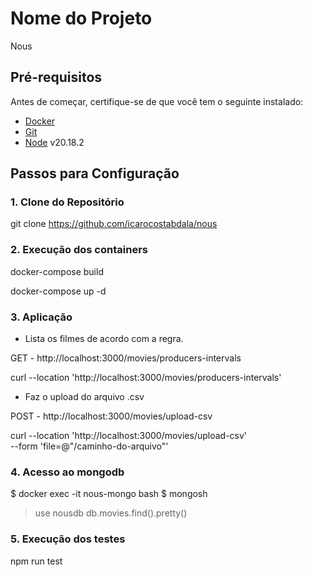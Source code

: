 # Nome do Projeto

Nous

## Pré-requisitos

Antes de começar, certifique-se de que você tem o seguinte instalado:

- [Docker](https://docs.docker.com/get-docker/)
- [Git](https://git-scm.com/)
- [Node](https://nodejs.org/en) v20.18.2

## Passos para Configuração

### 1. Clone do Repositório

git clone https://github.com/icarocostabdala/nous

### 2. Execução dos containers

docker-compose build

docker-compose up -d

### 3. Aplicação

- Lista os filmes de acordo com a regra.

GET - http://localhost:3000/movies/producers-intervals

curl --location 'http://localhost:3000/movies/producers-intervals'

- Faz o upload do arquivo .csv

POST - http://localhost:3000/movies/upload-csv

curl --location 'http://localhost:3000/movies/upload-csv' \
--form 'file=@"/caminho-do-arquivo"'

### 4. Acesso ao mongodb

$ docker exec -it nous-mongo bash
$ mongosh

> use nousdb
> db.movies.find().pretty()

### 5. Execução dos testes

npm run test

